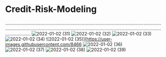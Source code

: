 # Credit-Risk-Modeling
............................................................................................................................................................................................................................................................................
![2022-01-02 (31)](https://user-images.githubusercontent.com/84667619/147865508-ef32fd76-a584-4127-b044-67c3571dcd9d.png)
![2022-01-02 (32)](https://user-images.githubusercontent.com/84667619/147865521-c7b6b350-11ed-40e2-a69a-9c453914f044.png)
![2022-01-02 (33)](https://user-images.githubusercontent.com/84667619/147865526-94cb206b-1742-41dd-b852-276363255280.png)
![2022-01-02 (34)](https://user-images.githubusercontent.com/84667619/147865531-caa9564f-dab9-4ac6-9ff1-931f9427825c.png)
![2022-01-02 (35)](https://user-images.githubusercontent.com/8466
![2022-01-02 (36)](https://user-images.githubusercontent.com/84667619/147865537-65a7b88e-287b-4589-a752-e1e20c817920.png)
![2022-01-02 (37)](https://user-images.githubusercontent.com/84667619/147865560-b9bbbe01-0bc9-42e3-ae38-f30031f434ed.png)
![2022-01-02 (38)](https://user-images.githubusercontent.com/84667619/147865563-42fe3cfc-edfe-41d5-94be-b55c1d1f2142.png)
![2022-01-02 (39)](https://user-images.githubusercontent.com/84667619/147865565-24ef81bd-d634-4c9b-b280-082a2b4039de.png)
